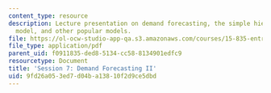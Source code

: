 ```yaml
---
content_type: resource
description: Lecture presentation on demand forecasting, the simple hierarchy of effect
  model, and other popular models.
file: https://ol-ocw-studio-app-qa.s3.amazonaws.com/courses/15-835-entrepreneurial-marketing-spring-2002/9fd26a053ed7d04ba13810f2d9ce5dbd_session7.pdf
file_type: application/pdf
parent_uid: f0911835-ded8-5134-cc58-8134901edfc9
resourcetype: Document
title: 'Session 7: Demand Forecasting II'
uid: 9fd26a05-3ed7-d04b-a138-10f2d9ce5dbd
---
```

